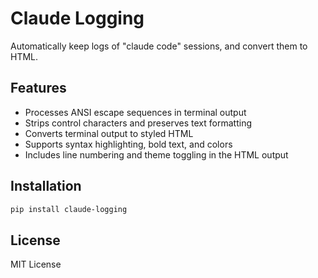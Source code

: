# Claude Logging

Automatically keep logs of "claude code" sessions, and convert them to HTML.

## Features

- Processes ANSI escape sequences in terminal output
- Strips control characters and preserves text formatting
- Converts terminal output to styled HTML
- Supports syntax highlighting, bold text, and colors
- Includes line numbering and theme toggling in the HTML output

## Installation

```bash
pip install claude-logging
```


## License

MIT License
